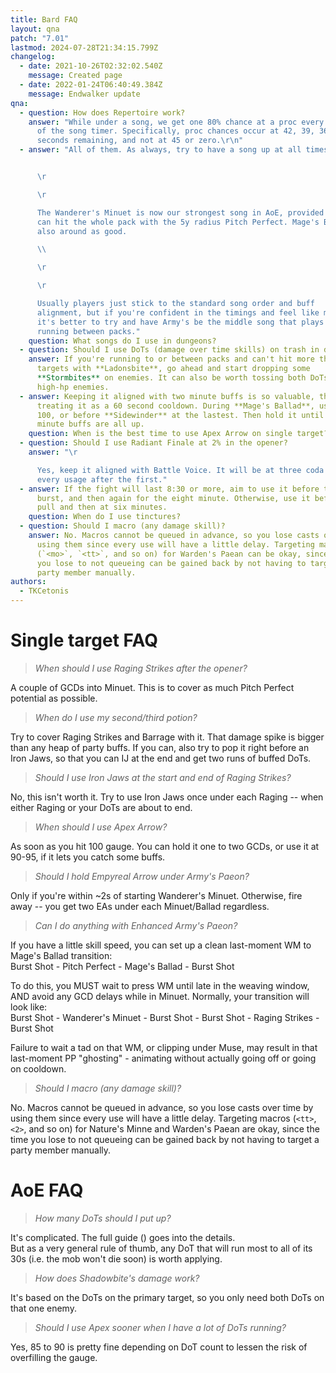 ```yaml
---
title: Bard FAQ
layout: qna
patch: "7.01"
lastmod: 2024-07-28T21:34:15.799Z
changelog:
  - date: 2021-10-26T02:32:02.540Z
    message: Created page
  - date: 2022-01-24T06:40:49.384Z
    message: Endwalker update
qna:
  - question: How does Repertoire work?
    answer: "While under a song, we get one 80% chance at a proc every three seconds
      of the song timer. Specifically, proc chances occur at 42, 39, 36, etc.
      seconds remaining, and not at 45 or zero.\r\n"
  - answer: "All of them. As always, try to have a song up at all times.\ 


      \r

      \r

      The Wanderer's Minuet is now our strongest song in AoE, provided you
      can hit the whole pack with the 5y radius Pitch Perfect. Mage's Ballad is
      also around as good.

      \\ 

      \r

      \r

      Usually players just stick to the standard song order and buff
      alignment, but if you're confident in the timings and feel like minmaxing
      it's better to try and have Army's be the middle song that plays out while
      running between packs."
    question: What songs do I use in dungeons?
  - question: Should I use DoTs (damage over time skills) on trash in dungeons?
    answer: If you're running to or between packs and can't hit more than two
      targets with **Ladonsbite**, go ahead and start dropping some
      **Stormbites** on enemies. It can also be worth tossing both DoTs on
      high-hp enemies.
  - answer: Keeping it aligned with two minute buffs is so valuable, that it's worth
      treating it as a 60 second cooldown. During **Mage's Ballad**, use it at
      100, or before **Sidewinder** at the lastest. Then hold it until two
      minute buffs are all up.
    question: When is the best time to use Apex Arrow on single target?
  - question: Should I use Radiant Finale at 2% in the opener?
    answer: "\r

      Yes, keep it aligned with Battle Voice. It will be at three coda for
      every usage after the first."
  - answer: If the fight will last 8:30 or more, aim to use it before the two minute
      burst, and then again for the eight minute. Otherwise, use it before the
      pull and then at six minutes.
    question: When do I use tinctures?
  - question: Should I macro (any damage skill)?
    answer: No. Macros cannot be queued in advance, so you lose casts over time by
      using them since every use will have a little delay. Targeting macros
      (`<mo>`, `<tt>`, and so on) for Warden's Paean can be okay, since the time
      you lose to not queueing can be gained back by not having to target a
      party member manually.
authors:
  - TKCetonis
---
```

# Single target FAQ

> *When should I use Raging Strikes after the opener?*  

A couple of GCDs into Minuet. This is to cover as much Pitch Perfect potential as possible.

> *When do I use my second/third potion?*

Try to cover Raging Strikes and Barrage with it. That damage spike is bigger than any heap of party buffs. If you can, also try to pop it right before an Iron Jaws, so that you can IJ at the end and get two runs of buffed DoTs.

> *Should I use Iron Jaws at the start and end of Raging Strikes?*

No, this isn't worth it. Try to use Iron Jaws once under each Raging -- when either Raging or your DoTs are about to end.

> *When should I use Apex Arrow?*

As soon as you hit 100 gauge. You can hold it one to two GCDs, or use it at 90-95, if it lets you catch some buffs.

> *Should I hold Empyreal Arrow under Army's Paeon?*

Only if you're within ~2s of starting Wanderer's Minuet. Otherwise, fire away -- you get two EAs under each Minuet/Ballad regardless.

> *Can I do anything with Enhanced Army's Paeon?*

If you have a little skill speed, you can set up a clean last-moment WM to Mage's Ballad transition:  \
Burst Shot - Pitch Perfect - Mage's Ballad - Burst Shot

To do this, you MUST wait to press WM until late in the weaving window, AND avoid any GCD delays while in Minuet. Normally, your transition will look like:\
Burst Shot - Wanderer's Minuet - Burst Shot - Burst Shot - Raging Strikes - Burst Shot

Failure to wait a tad on that WM, or clipping under Muse, may result in that last-moment PP "ghosting" - animating without actually going off or going on cooldown.

> *Should I macro (any damage skill)?*

No. Macros cannot be queued in advance, so you lose casts over time by using them since every use will have a little delay. Targeting macros (`<tt>`, `<2>`, and so on) for Nature's Minne and Warden's Paean are okay, since the time you lose to not queueing can be gained back by not having to target a party member manually.

# AoE FAQ

> *How many DoTs should I put up?*

It's complicated. The full guide (<link>) goes into the details.\
But as a very general rule of thumb, any DoT that will run most to all of its 30s (i.e. the mob won't die soon) is worth applying.

> *How does Shadowbite's damage work?*

It's based on the DoTs on the primary target, so you only need both DoTs on that one enemy.

> *Should I use Apex sooner when I have a lot of DoTs running?*

Yes, 85 to 90 is pretty fine depending on DoT count to lessen the risk of overfilling the gauge.